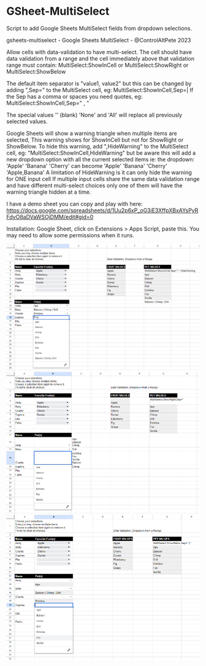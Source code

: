 # GSheet-MultiSelect
Script to add Google Sheets MultiSelect fields from dropdown selections.

gsheets-multiselect - Google Sheets MultiSelect - @ControlAltPete 2023

Allow cells with data-validation to have multi-select.
The cell should have data validation from a range and 
the cell immediately above that validation range must contain:
MultiSelect:ShowInCell or MultiSelect:ShowRight or MultiSelect:ShowBelow

The default item separator is "value1, value2" but this can be changed
by adding ",Sep=" to the MultiSelect cell, eg: MultiSelect:ShowInCell,Sep=|
If the Sep has a comma or spaces you need quotes, eg: MultiSelect:ShowInCell,Sep=" , "

The special values '' (blank) 'None' and 'All' will replace all previously selected values.

Google Sheets will show a warning triangle when multiple items are selected,
This warning shows for ShowInCell but not for ShowRight or ShowBelow.
To hide this warning, add ",HideWarning" to the MultiSelect cell, eg: "MultiSelect:ShowInCell,HideWarning"
but be aware this will add a new dropdown option with all the current selected items
ie: the dropdown: 'Apple' 'Banana' 'Cherry' can become 'Apple' 'Banana' 'Cherry' 'Apple,Banana'
A limitation of HideWarning is it can only hide the warning for ONE input cell
If multiple input cells share the same data validation range and have different multi-select choices
only one of them will have the warning triangle hidden at a time.

I have a demo sheet you can copy and play with here: 
   https://docs.google.com/spreadsheets/d/1Uu2p6xP_oG3iE3XffpXBxAYsPyRFdvO8aDVaWSOjDMM/edit#gid=0
   
Installation: Google Sheet, click on Extensions > Apps Script, paste this.
You may need to allow some permissions when it runs.

![demo image1](demo-image1.png?raw=true "Demo image1")
![demo image2](demo-image2.png?raw=true "Demo image2")
![demo image3](demo-image3.png?raw=true "Demo image3")
